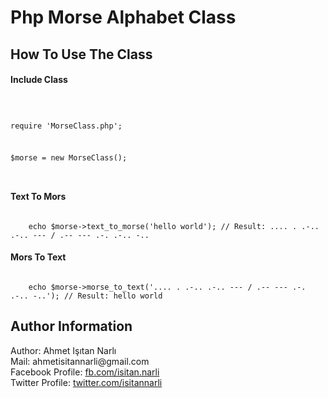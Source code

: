 <h1>Php Morse Alphabet Class</h1>

<h2>How To Use The Class</h2>

<h4>Include Class</h4>
<code>

require 'MorseClass.php';

$morse = new MorseClass();

</code>

<h4>Text To Mors</h4>
<code>
    echo $morse->text_to_morse('hello world'); // Result: .... . .-.. .-.. --- / .-- --- .-. .-.. -..
</code>

<h4>Mors To Text</h4>
<code>
    echo $morse->morse_to_text('.... . .-.. .-.. --- / .-- --- .-. .-.. -..'); // Result: hello world
</code>

<h2>Author Information</h2>
<span>Author: Ahmet Işıtan Narlı</span>
<br>
<span>Mail: ahmetisitannarli@gmail.com</span>
<br>
<span>Facebook Profile: <a href="https://facebook.com/isitan.narli">fb.com/isitan.narli</a></span>
<br>
<span>Twitter Profile: <a href="https://twitter.com/isitannarli">twitter.com/isitannarli</a></span>
